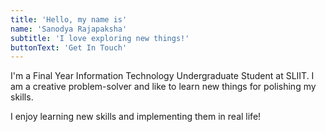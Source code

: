 ```yaml
---
title: 'Hello, my name is'
name: 'Sanodya Rajapaksha'
subtitle: 'I love exploring new things!'
buttonText: 'Get In Touch'
---
```


I'm a Final Year Information Technology Undergraduate Student at SLIIT. I am a creative problem-solver and like to learn new things for polishing my skills.

I enjoy learning new skills and implementing them in real life!
